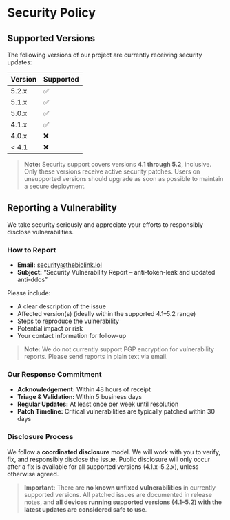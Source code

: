 # Security Policy

## Supported Versions

The following versions of our project are currently receiving security updates:

| Version   | Supported |
|-----------|-----------|
| 5.2.x     | ✅        |
| 5.1.x     | ✅        |
| 5.0.x     | ✅        |
| 4.1.x     | ✅        |
| 4.0.x     | ❌        |
| < 4.1     | ❌        |

> **Note:** Security support covers versions **4.1 through 5.2**, inclusive. Only these versions receive active security patches. Users on unsupported versions should upgrade as soon as possible to maintain a secure deployment.

## Reporting a Vulnerability

We take security seriously and appreciate your efforts to responsibly disclose vulnerabilities.

### How to Report
- **Email:** security@thebiolink.lol  
- **Subject:** “Security Vulnerability Report – anti-token-leak and updated anti-ddos”

Please include:
- A clear description of the issue  
- Affected version(s) (ideally within the supported 4.1–5.2 range)  
- Steps to reproduce the vulnerability  
- Potential impact or risk  
- Your contact information for follow-up  

> **Note:** We do not currently support PGP encryption for vulnerability reports. Please send reports in plain text via email.

### Our Response Commitment
- **Acknowledgement:** Within 48 hours of receipt  
- **Triage & Validation:** Within 5 business days  
- **Regular Updates:** At least once per week until resolution  
- **Patch Timeline:** Critical vulnerabilities are typically patched within 30 days  

### Disclosure Process
We follow a **coordinated disclosure** model. We will work with you to verify, fix, and responsibly disclose the issue. Public disclosure will only occur after a fix is available for all supported versions (4.1.x–5.2.x), unless otherwise agreed.

> **Important:** There are **no known unfixed vulnerabilities** in currently supported versions. All patched issues are documented in release notes, and **all devices running supported versions (4.1–5.2) with the latest updates are considered safe to use**.
